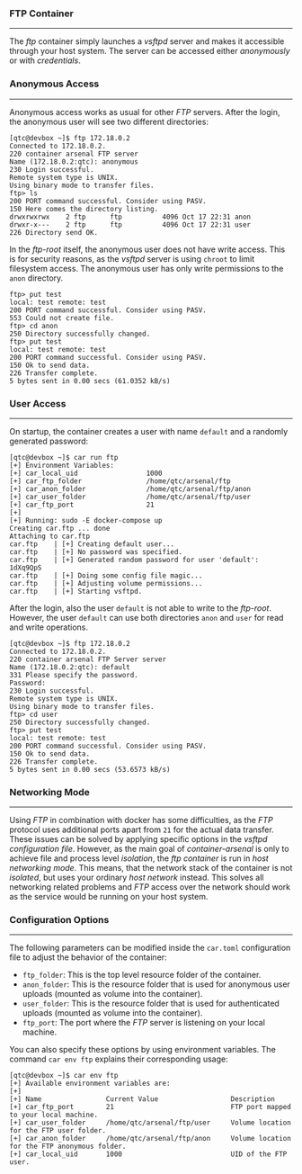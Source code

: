 ### FTP Container

----

The *ftp* container simply launches a *vsftpd* server and makes it accessible through your host system. 
The server can be accessed either *anonymously* or with *credentials*. 


### Anonymous Access

----

Anonymous access works as usual for other *FTP* servers. After the login, the anonymous user will
see two different directories:

```console
[qtc@devbox ~]$ ftp 172.18.0.2
Connected to 172.18.0.2.
220 container arsenal FTP server
Name (172.18.0.2:qtc): anonymous
230 Login successful.
Remote system type is UNIX.
Using binary mode to transfer files.
ftp> ls
200 PORT command successful. Consider using PASV.
150 Here comes the directory listing.
drwxrwxrwx    2 ftp      ftp          4096 Oct 17 22:31 anon
drwxr-x---    2 ftp      ftp          4096 Oct 17 22:31 user
226 Directory send OK.
```

In the *ftp-root* itself, the anonymous user does not have write access. This is for security reasons,
as the *vsftpd* server is using ``chroot`` to limit filesystem access. The anonymous user has only
write permissions to the ``anon`` directory.

```console
ftp> put test
local: test remote: test
200 PORT command successful. Consider using PASV.
553 Could not create file.
ftp> cd anon
250 Directory successfully changed.
ftp> put test
local: test remote: test
200 PORT command successful. Consider using PASV.
150 Ok to send data.
226 Transfer complete.
5 bytes sent in 0.00 secs (61.0352 kB/s)
```

### User Access

----

On startup, the container creates a user with name ``default`` and a randomly generated password:

```console
[qtc@devbox ~]$ car run ftp
[+] Environment Variables:
[+]	car_local_uid                 1000
[+]	car_ftp_folder                /home/qtc/arsenal/ftp
[+]	car_anon_folder               /home/qtc/arsenal/ftp/anon
[+]	car_user_folder               /home/qtc/arsenal/ftp/user
[+]	car_ftp_port                  21
[+] 
[+] Running: sudo -E docker-compose up
Creating car.ftp ... done
Attaching to car.ftp
car.ftp    | [+] Creating default user...
car.ftp    | [+] No password was specified.
car.ftp    | [+] Generated random password for user 'default': 1dXq9QpS
car.ftp    | [+] Doing some config file magic...
car.ftp    | [+] Adjusting volume permissions...
car.ftp    | [+] Starting vsftpd.
```

After the login, also the user ``default`` is not able to write to the *ftp-root*. However, the
user ``default`` can use both directories ``anon`` and ``user`` for read and write operations.

```console
[qtc@devbox ~]$ ftp 172.18.0.2
Connected to 172.18.0.2.
220 container arsenal FTP Server server
Name (172.18.0.2:qtc): default
331 Please specify the password.
Password:
230 Login successful.
Remote system type is UNIX.
Using binary mode to transfer files.
ftp> cd user
250 Directory successfully changed.
ftp> put test
local: test remote: test
200 PORT command successful. Consider using PASV.
150 Ok to send data.
226 Transfer complete.
5 bytes sent in 0.00 secs (53.6573 kB/s)
```

### Networking Mode

----

Using *FTP* in combination with docker has some difficulties, as the *FTP* protocol uses additional ports apart from ``21`` for the
actual data transfer. These issues can be solved by applying specific options in the *vsftpd configuration file*. However,
as the main goal of *container-arsenal* is only to achieve file and process level *isolation*, the *ftp container* is run in *host networking mode*.
This means, that the network stack of the container is not *isolated*, but uses your ordinary *host network* instead. This solves
all networking related problems and *FTP* access over the network should work as the service would be running on your host system.


### Configuration Options

----

The following parameters can be modified inside the ``car.toml`` configuration file to adjust
the behavior of the container:

* ``ftp_folder``: This is the top level resource folder of the container.
* ``anon_folder``: This is the resource folder that is used for anonymous user uploads (mounted as volume into the container).
* ``user_folder``: This is the resource folder that is used for authenticated uploads (mounted as volume into the container).
* ``ftp_port``: The port where the *FTP* server is listening on your local machine.

You can also specify these options by using environment variables. The command ``car env ftp`` explains their corresponding usage:

```console
[qtc@devbox ~]$ car env ftp
[+] Available environment variables are:
[+] 
[+] Name                Current Value                  Description
[+] car_ftp_port        21                             FTP port mapped to your local machine.
[+] car_user_folder     /home/qtc/arsenal/ftp/user     Volume location for the FTP user folder.
[+] car_anon_folder     /home/qtc/arsenal/ftp/anon     Volume location for the FTP anonymous folder.
[+] car_local_uid       1000                           UID of the FTP user.
```
